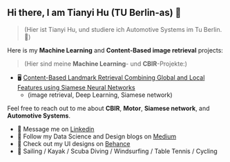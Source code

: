 ## Hi there, I am Tianyi Hu (TU Berlin-as) 👋 

> (Hier ist Tianyi Hu, und studiere ich Automotive Systems im Tu Berlin.👋)

Here is my **Machine Learning** and **Content-Based image retrieval** projects:  
> (Hier sind meine **Machine Learning**- und **CBIR**-Projekte:)

* 🖥️ [Content-Based Landmark Retrieval Combining Global and Local Features using Siamese Neural Networks](https://github.com/yuanbit/FinBERT-QA)
  - (image retrieval, Deep Learning, Siamese network)

Feel free to reach out to me about **CBIR**, **Motor**, **Siamese network**, and **Automotive Systems**.

- 💬 Message me on [Linkedin](https://www.linkedin.com/in/tianyi-hu-167845221/)
- 📝 Follow my Data Science and Design blogs on [Medium](https://yuanb.medium.com)
- 🎨 Check out my UI designs on [Behance](https://www.behance.net/yuanb)
- 🏃 Sailing / Kayak / Scuba Diving / Windsurfing / Table Tennis / Cycling
